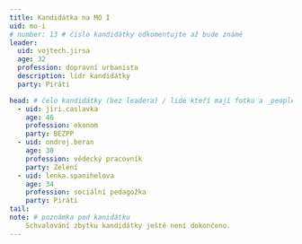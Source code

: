 ```yaml
---
title: Kandidátka na MO I
uid: mo-i
# number: 13 # číslo kandidátky odkomentujte až bude známé
leader:
  uid: vojtech.jirsa
  age: 32
  profession: dopravní urbanista
  description: lídr kandidátky
  party: Piráti

head: # čelo kandidátky (bez leadera) / lidé kteří mají fotku a _people/jmeno.md
  - uid: jiri.caslavka
    age: 46
    profession: ekonom
    party: BEZPP
  - uid: ondrej.beran
    age: 38
    profession: vědecký pracovník
    party: Zelení
  - uid: lenka.spanihelova
    age: 34
    profession: sociální pedagožka
    party: Piráti    
tail:
note: # poznámka pod kanidátku
    Schvalování zbytku kandidátky ještě není dokončeno.
---
```


